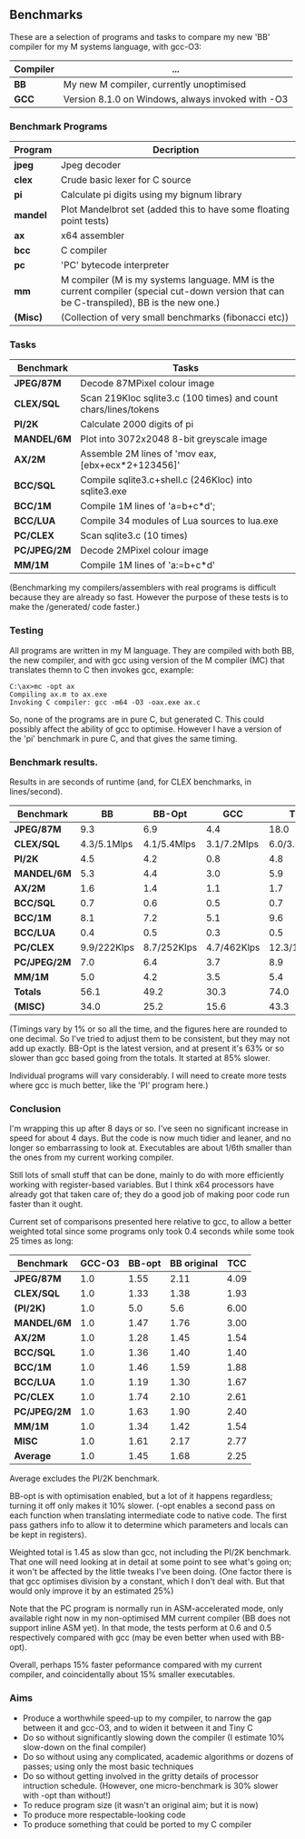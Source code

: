 ## Benchmarks

These are a selection of programs and tasks to compare my new 'BB' compiler for my M systems language, with gcc-O3:

Compiler | ...
--- | ---
**BB** | My new M compiler, currently unoptimised
**GCC** | Version 8.1.0 on Windows, always invoked with -O3

### Benchmark Programs

Program | Decription
--- | ---
**jpeg** | Jpeg decoder
**clex** | Crude basic lexer for C source
**pi** | Calculate pi digits using my bignum library
**mandel** | Plot Mandelbrot set (added this to have some floating point tests)
**ax** | x64 assembler
**bcc** | C compiler
**pc** | 'PC' bytecode interpreter
**mm** | M compiler (M is my systems language. MM is the current compiler (special cut-down version that can be C-transpiled), BB is the new one.)
**(Misc)** | (Collection of very small benchmarks (fibonacci etc))

### Tasks

Benchmark | Tasks
--- | ---
**JPEG/87M** | Decode 87MPixel colour image
**CLEX/SQL** | Scan 219Kloc sqlite3.c (100 times) and count chars/lines/tokens
**PI/2K** | Calculate 2000 digits of pi
**MANDEL/6M** | Plot into 3072x2048 8-bit greyscale image
**AX/2M** | Assemble 2M lines of 'mov eax,\[ebx+ecx\*2+123456\]'
**BCC/SQL** | Compile sqlite3.c+shell.c (246Kloc) into sqlite3.exe
**BCC/1M** | Compile 1M lines of 'a=b+c\*d';
**BCC/LUA** | Compile 34 modules of Lua sources to lua.exe
**PC/CLEX** | Scan sqlite3.c (10 times)
**PC/JPEG/2M** | Decode 2MPixel colour image
**MM/1M** | Compile 1M lines of 'a:=b+c\*d'

(Benchmarking my compilers/assemblers with real programs is difficult because
they are already so fast. However the purpose of these tests is to make the
/generated/ code faster.)

### Testing

All programs are written in my M language. They are compiled with both BB, the new compiler, and with gcc using version of the M compiler (MC)
that translates themn to C then invokes gcc, example:

    C:\ax>mc -opt ax
    Compiling ax.m to ax.exe
    Invoking C compiler: gcc -m64 -O3 -oax.exe ax.c

So, none of the programs are in pure C, but generated C. This could possibly affect the ability of gcc to optimise. However I have a version of the 'pi' benchmark in pure C, and that gives the same timing.

### Benchmark results.

Results in are seconds of runtime (and, for CLEX benchmarks, in lines/second).

Benchmark | BB | BB-Opt | GCC | TCC
--- | --- | --- | --- | ---
**JPEG/87M** | 9.3 | 6.9 |4.4| 18.0 |
**CLEX/SQL** |  4.3/5.1Mlps| 4.1/5.4Mlps | 3.1/7.2Mlps | 6.0/3.6Mlps |
**PI/2K** |   4.5 | 4.2 | 0.8 | 4.8 |
**MANDEL/6M** |   5.3 | 4.4  |  3.0 | 5.9 |
**AX/2M**  |  1.6 | 1.4  |  1.1 | 1.7 |
**BCC/SQL** |   0.7 | 0.6  |  0.5  | 0.7 |
**BCC/1M** |  8.1 |7.2 |    5.1 |  9.6 |
**BCC/LUA** |   0.4 | 0.5 |    0.3  | 0.5 |
**PC/CLEX** |   9.9/222Klps | 8.7/252Klps | 4.7/462Klps | 12.3/179Klps |
**PC/JPEG/2M** |  7.0 |6.4 |    3.7 | 8.9 |
**MM/1M**  |  5.0 |4.2 |    3.5 | 5.4 |
**Totals**  |  56.1|49.2  |30.3 |  74.0 |
**(MISC)** | 34.0 |25.2|  15.6  | 43.3

(Timings vary by 1% or so all the time, and the figures here are rounded to one decimal. So I've tried to adjust them to be consistent, but they may not add up exactly. BB-Opt is the latest version, and at present it's 63% or so slower than gcc based going from the totals. It started at 85% slower.

Individual programs will vary considerably. I will need to create more tests where gcc is much better, like the 'PI' program here.)


### Conclusion

I'm wrapping this up after 8 days or so. I've seen no significant increase in speed for about 4 days. But the code is now much tidier and leaner, and no longer so embarrassing to look at. Executables are about 1/6th smaller than the ones from my current working compiler.

Still lots of small stuff that can be done, mainly to do with more efficiently working with register-based variables. But I think x64 processors have already got that taken care of; they do a good job of making poor code run faster than it ought.

Current set of comparisons presented here relative to gcc, to allow a better weighted total since some programs only took 0.4 seconds while some took 25 times as long:

Benchmark | GCC-O3 | BB-opt | BB original | TCC
--- | --- | --- | --- | ---
**JPEG/87M** | 1.0 | 1.55 | 2.11 | 4.09
**CLEX/SQL** | 1.0 | 1.33 | 1.38 | 1.93
**(PI/2K)** | 1.0 | 5.0 | 5.6 | 6.00
**MANDEL/6M** | 1.0 | 1.47 | 1.76 | 3.00
**AX/2M**  |1.0 | 1.28 | 1.45 | 1.54
**BCC/SQL** |1.0 | 1.36 | 1.40 | 1.40
**BCC/1M** | 1.0 | 1.46 | 1.59 | 1.88
**BCC/LUA** | 1.0 | 1.19 | 1.30 | 1.67
**PC/CLEX** | 1.0 | 1.74 | 2.10 | 2.61
**PC/JPEG/2M** | 1.0 | 1.63 | 1.90 | 2.40
**MM/1M**  | 1.0 | 1.34 | 1.42 | 1.54
**MISC**  | 1.0 | 1.61 | 2.17 | 2.77
**Average** | 1.0 | 1.45 | 1.68 | 2.25

Average excludes the PI/2K benchmark.

BB-opt is with optimisation enabled, but a lot of it happens regardless; turning it off only makes it 10% slower. (-opt enables a second pass on each function when translating intermediate code to native code. The first pass gathers info to allow it to determine which parameters and locals can be kept in registers).

Weighted total is 1.45 as slow than gcc, not including the PI/2K benchmark. That one will need looking at in detail at some point to see what's going on; it won't be affected by the little tweaks I've been doing. (One factor there is that gcc optimises division by a constant, which I don't deal with. But that would only improve it by an estimated 25%)

Note that the PC program is normally run in ASM-accelerated mode, only available right now in my non-optimised MM current compiler (BB does not support inline ASM yet). In that mode, the tests perform at 0.6 and 0.5 respectively compared with gcc (may be even better when used with BB-opt).

Overall, perhaps 15% faster peformance compared with my current compiler, and coincidentally about 15% smaller executables.

### Aims

* Produce a worthwhile speed-up to my compiler, to narrow the gap between it and gcc-O3, and to widen it between it and Tiny C
* Do so without significantly slowing down the compiler (I estimate 10% slow-down on the final compiler)
* Do so without using any complicated, academic algorithms or dozens of passes; using only the most basic techniques
* Do so without getting involved in the gritty details of processor intruction schedule. (However, one micro-benchmark is 30% slower with -opt than without!)
* To reduce program size (it wasn't an original aim; but it is now)
* To produce more respectable-looking code
* To produce something that could be ported to my C compiler
